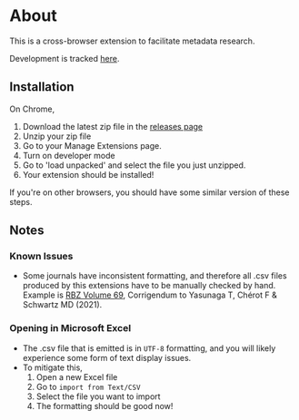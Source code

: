 # About

This is a cross-browser extension to facilitate metadata research.

Development is tracked [here](https://www.notion.so/Academic-Review-Extension-21e1266c34b044a9bff2e8627ec94127?pvs=4).

## Installation
On Chrome,
1. Download the latest zip file in the [releases page](https://github.com/Yongbeom-Kim/academic-review-extension/releases)
2. Unzip your zip file
3. Go to your Manage Extensions page.
4. Turn on developer mode
5. Go to 'load unpacked' and select the file you just unzipped.
6. Your extension should be installed!

If you're on other browsers, you should have some similar version of these steps.

## Notes
### Known Issues
- Some journals have inconsistent formatting, and therefore all .csv files produced by this extensions have to be manually checked by hand. Example is [RBZ Volume 69](https://lkcnhm.nus.edu.sg/publications/raffles-bulletin-of-zoology/volumes/volume-69/), Corrigendum to Yasunaga T, Chérot F & Schwartz MD (2021).

### Opening in Microsoft Excel
- The .csv file that is emitted is in `UTF-8` formatting, and you will likely experience some form of text display issues.
- To mitigate this,
  1. Open a new Excel file
  2. Go to `import from Text/CSV`
  3. Select the file you want to import
  4. The formatting should be good now!